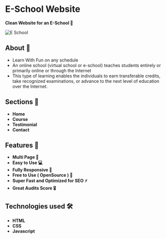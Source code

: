 
# E-School Website

**Clean Website for an E-School 🚀**

![E School](https://user-images.githubusercontent.com/104723233/222155676-3b31903b-3942-4b11-8afb-8d52aec29a71.jpg)


## About 📄

- Learn With Fun on any schedule
- An online school (virtual school or e-school) teaches students entirely or primarily online or through the Internet
- This type of learning enables the individuals to earn transferable credits, take recognized examinations, or advance to the next level of education over the Internet.

## Sections 🎯

- **Home**
- **Course**
- **Testimonial**
- **Contact**

## Features 🎉

- **Multi Page 💎**
- **Easy to Use 💻**
- **Fully Responsive 🚀**
- **Free to Use ( OpenSource ) 🥳**
- **Super Fast and Optimized for SEO ⚡**
- **Great Audits Score 🎖️**

## Technologies used 🛠️

- **HTML**
- **CSS**
- **Javascript**




